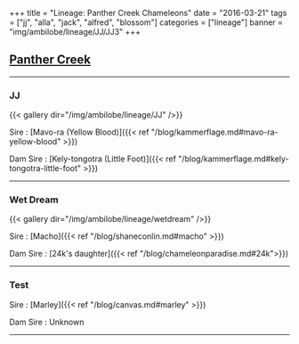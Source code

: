 +++
title = "Lineage: Panther Creek Chameleons"
date = "2016-03-21"
tags = ["jj", "alla", "jack", "alfred", "blossom"]
categories = ["lineage"]
banner = "img/ambilobe/lineage/JJ/JJ3"
+++

## [Panther Creek](https://www.facebook.com/Panther-Chameleons-328220557373703/)
---

### JJ

{{< gallery dir="/img/ambilobe/lineage/JJ" />}}

Sire
: [Mavo-ra (Yellow Blood)]({{< ref "/blog/kammerflage.md#mavo-ra-yellow-blood" >}})

Dam Sire
: [Kely-tongotra (Little Foot)]({{< ref "/blog/kammerflage.md#kely-tongotra-little-foot" >}})

---

### Wet Dream

{{< gallery dir="/img/ambilobe/lineage/wetdream" />}}

Sire
: [Macho]({{< ref "/blog/shaneconlin.md#macho" >}})

Dam Sire
: [24k's daughter]({{< ref "/blog/chameleonparadise.md#24k">}})

---

### Test

Sire
: [Marley]({{< ref "/blog/canvas.md#marley" >}})

Dam Sire
: Unknown

---
